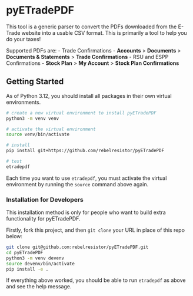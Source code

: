 # pyETradePDF

This tool is a generic parser to convert the PDFs downloaded from the E-Trade website into a usable CSV format. 
This is primarily a tool to help you do your taxes! 

Supported PDFs are:
	- Trade Confirmations
		- **Accounts** > **Documents** > **Documents & Statements** > **Trade Confirmations**
	- RSU and ESPP Confirmations
		- **Stock Plan** > **My Account** > **Stock Plan Confirmations**

## Getting Started

As of Python 3.12, you should install all packages in their own virtual environments.

```bash
# create a new virtual environment to install pyETradePDF
python3 -m venv venv

# activate the virtual environment
source venv/bin/activate

# install
pip install git+https://github.com/rebelresistor/pyETradePDF

# test
etradepdf
```

Each time you want to use `etradepdf`, you must activate the virtual environment by running the `source` command above again. 

### Installation for Developers

This installation method is only for people who want to build extra functionality for pyETradePDF.

Firstly, fork this project, and then `git clone` your URL in place of this repo below:

```bash
git clone git@github.com:rebelresistor/pyETradePDF.git
cd pyETradePDF
python3 -m venv devenv
source devenv/bin/activate
pip install -e .
```

If everything above worked, you should be able to run `etradepdf` as above and see the help message.
